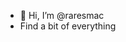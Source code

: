 - 👋 Hi, I’m @raresmac
- Find a bit of everything

<!---
raresmac/raresmac is a ✨ special ✨ repository because its `README.md` (this file) appears on your GitHub profile.
You can click the Preview link to take a look at your changes.
--->

